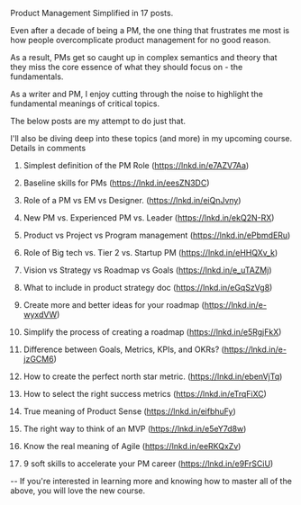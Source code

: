 Product Management Simplified in 17 posts.

Even after a decade of being a PM, the one thing that frustrates me most is how people overcomplicate product management for no good reason.

As a result, PMs get so caught up in complex semantics and theory that they miss the core essence of what they should focus on - the fundamentals.

As a writer and PM, I enjoy cutting through the noise to highlight the fundamental meanings of critical topics.

The below posts are my attempt to do just that.

I'll also be diving deep into these topics (and more) in my upcoming course. Details in comments

 1. Simplest definition of the PM Role 
    (https://lnkd.in/e7AZV7Aa)
    
 2. Baseline skills for PMs 
    (https://lnkd.in/eesZN3DC)
    
 3. Role of a PM vs EM vs Designer. 
    (https://lnkd.in/eiQnJvny)
    
 4. New PM vs. Experienced PM vs. Leader 
    (https://lnkd.in/ekQ2N-RX)
    
 5. Product vs Project vs Program management 
    (https://lnkd.in/ePbmdERu)
    
 6. Role of Big tech vs. Tier 2 vs. Startup PM 
    (https://lnkd.in/eHHQXv_k)
    
 7. Vision vs Strategy vs Roadmap vs Goals
    (https://lnkd.in/e_uTAZMj)
    
 8. What to include in product strategy doc 
    (https://lnkd.in/eGqSzVg8)
    
 9. Create more and better ideas for your roadmap 
    (https://lnkd.in/e-wyxdVW)
    
10. Simplify the process of creating a roadmap 
    (https://lnkd.in/e5RgjFkX)
    
11. Difference between Goals, Metrics, KPIs, and OKRs? 
    (https://lnkd.in/e-jzGCM6)
    
12. How to create the perfect north star metric. 
    (https://lnkd.in/ebenVjTq)
    
13. How to select the right success metrics 
    (https://lnkd.in/eTrqFiXC)
    
14. True meaning of Product Sense 
    (https://lnkd.in/eifbhuFy)
    
15. The right way to think of an MVP 
    (https://lnkd.in/e5eY7d8w)
    
16. Know the real meaning of Agile 
    (https://lnkd.in/eeRKQxZv)
    
17. 9 soft skills to accelerate your PM career 
    (https://lnkd.in/e9FrSCiU)

--
If you're interested in learning more and knowing how to master all of the above, you will love the new course.
